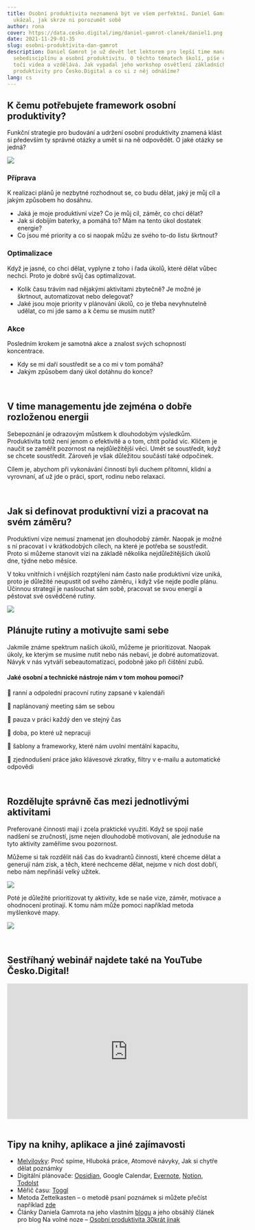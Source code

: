 ```yaml
---
title: Osobní produktivita neznamená být ve všem perfektní. Daniel Gamrot nám
  ukázal, jak skrze ni porozumět sobě
author: rona
cover: https://data.cesko.digital/img/daniel-gamrot-clanek/daniel1.png
date: 2021-11-29-01-35
slug: osobni-produktivita-dan-gamrot
description: Daniel Gamrot je už devět let lektorem pro lepší time management,
  sebedisciplínu a osobní produktivitu. O těchto tématech školí, píše články,
  točí videa a vzdělává. Jak vypadal jeho workshop osvětlení základních principů
  produktivity pro Česko.Digital a co si z něj odnášíme?
lang: cs
---
```

## K čemu potřebujete framework osobní produktivity?

Funkční strategie pro budování a udržení osobní produktivity znamená klást si především ty správné otázky a umět si na ně odpovědět. O jaké otázky se jedná?

![](http://data.cesko.digital/img/daniel-gamrot-clanek/daniel1.png)

### Příprava 

K realizaci plánů je nezbytné rozhodnout se, co budu dělat, jaký je můj cíl a jakým způsobem ho dosáhnu. 

* Jaká je moje produktivní vize? Co je můj cíl, záměr, co chci dělat?
* Jak si dobíjím baterky, a pomáhá to? Mám na tento úkol dostatek energie?
* Co jsou mé priority a co si naopak můžu ze svého to-do listu škrtnout?

### Optimalizace

Když je jasné, co chci dělat, vyplyne z toho i řada úkolů, které dělat vůbec nechci. Proto je dobré svůj čas optimalizovat.

* Kolik času trávím nad nějakými aktivitami zbytečně? Je možné je škrtnout, automatizovat nebo delegovat?
* Jaké jsou moje priority v plánování úkolů, co je třeba nevyhnutelně udělat, co mi jde samo a k čemu se musím nutit?

### Akce

Posledním krokem je samotná akce a znalost svých schopností koncentrace. 

* Kdy se mi daří soustředit se a co mi v tom pomáhá?
* Jakým způsobem daný úkol dotáhnu do konce?

<br>

## V time managementu jde zejména o dobře rozloženou energii

Sebepoznání je odrazovým můstkem k dlouhodobým výsledkům. Produktivita totiž není jenom o efektivitě a o tom, chtít pořád víc. Klíčem je naučit se zaměřit pozornost na nejdůležitější věci. Umět se soustředit, když se chcete soustředit. Zároveň je však důležitou součástí také odpočinek. 

Cílem je, abychom při vykonávání činností byli duchem přítomní, klidní a vyrovnaní, ať už jde o práci, sport, rodinu nebo relaxaci.

<br>

## Jak si definovat produktivní vizi a pracovat na svém záměru?

Produktivní vize nemusí znamenat jen dlouhodobý záměr. Naopak je možné s ní pracovat i v krátkodobých cílech, na které je potřeba se soustředit. Proto si můžeme stanovit vizi na základě několika nejdůležitějších úkolů dne, týdne nebo měsíce. 

V toku vnitřních i vnějších rozptýlení nám často naše produktivní vize uniká, proto je důležité neupustit od svého záměru, i když vše nejde podle plánu. Účinnou strategií je naslouchat sám sobě, pracovat se svou energií a pěstovat své osvědčené rutiny.

![](https://data.cesko.digital/img/daniel-gamrot-clanek/daniel2.png)

## Plánujte rutiny a motivujte sami sebe

Jakmile známe spektrum našich úkolů, můžeme je prioritizovat. Naopak úkoly, ke kterým se musíme nutit nebo nás nebaví, je dobré automatizovat. Návyk v nás vytváří sebeautomatizaci, podobně jako při čištění zubů. 

#### Jaké osobní a technické nástroje nám v tom mohou pomoci?

💙 ranní a odpolední pracovní rutiny zapsané v kalendáři

💙 naplánovaný meeting sám se sebou

💙 pauza v práci každý den ve stejný čas

💙 doba, po které už nepracuji

💙 šablony a frameworky, které nám uvolní mentální kapacitu,

💙 zjednodušení práce jako klávesové zkratky, filtry v e-mailu a automatické odpovědi

<br>

## Rozdělujte správně čas mezi jednotlivými aktivitami

Preferované činnosti mají i zcela praktické využití. Když se spojí naše nadšení se zručností, jsme nejen dlouhodobě motivovaní, ale jednoduše na tyto aktivity zaměříme svou pozornost. 

Můžeme si tak rozdělit náš čas do kvadrantů činností, které chceme dělat a generují nám zisk, a těch, které nechceme dělat, nejsme v nich dost dobří, nebo nám nepřináší velký užitek. 

![](https://data.cesko.digital/img/daniel-gamrot-clanek/daniel3.png)

Poté je důležité prioritizovat ty aktivity, kde se naše vize, záměr, motivace a ohodnocení protínají. K tomu nám může pomoci například metoda myšlenkové mapy.

![](https://data.cesko.digital/img/daniel-gamrot-clanek/daniel4.png)

<br>

## Sestříhaný webinář najdete také na YouTube Česko.Digital!

<center><iframe width="560" height="315" src="https://www.youtube.com/embed/videoseries?list=PLOX5xelTsEv8UtPxtPiLhRNclVXQge-ai" title="YouTube video player" frameborder="0" allow="accelerometer; autoplay; clipboard-write; encrypted-media; gyroscope; picture-in-picture" allowfullscreen></iframe></center>

<br>

## Tipy na knihy, aplikace a jiné zajímavosti 

* [Melvilovky](https://www.melvil.cz/): Proč spíme, Hluboká práce, Atomové návyky, Jak si chytře dělat poznámky
* Digitální plánovače: [Opsidian](https://opsidian.ai/), Google Calendar, [Evernote](https://evernote.com/intl/cs/), [Notion](http://notion.so/), [TodoIst](https://todoist.com/cs)
* Měřič času: [Toggl](https://toggl.com/)
* Metoda Zettelkasten – o metodě psaní poznámek si můžete přečíst například [zde](https://eliskasestakova.cz/how-to-take-smart-notes/)
* Články Daniela Gamrota na jeho vlastním [blogu](https://danielgamrot.cz/blog/) a jeho obsáhlý článek pro blog Na volné noze – [Osobní produktivita 30krát jinak](https://navolnenoze.cz/blog/osobni-produktivita/)